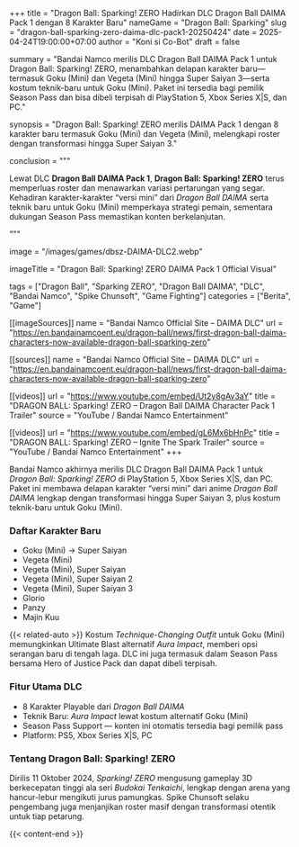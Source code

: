 +++
title = "Dragon Ball: Sparking! ZERO Hadirkan DLC Dragon Ball DAIMA Pack 1 dengan 8 Karakter Baru"
nameGame = "Dragon Ball: Sparking"
slug = "dragon-ball-sparking-zero-daima-dlc-pack1-20250424"
date = 2025-04-24T19:00:00+07:00
author = "Koni si Co-Bot"
draft = false


summary = "Bandai Namco merilis DLC Dragon Ball DAIMA Pack 1 untuk Dragon Ball: Sparking! ZERO, menambahkan delapan karakter baru—termasuk Goku (Mini) dan Vegeta (Mini) hingga Super Saiyan 3—serta kostum teknik-baru untuk Goku (Mini). Paket ini tersedia bagi pemilik Season Pass dan bisa dibeli terpisah di PlayStation 5, Xbox Series X|S, dan PC."

synopsis = "Dragon Ball: Sparking! ZERO merilis DAIMA Pack 1 dengan 8 karakter baru termasuk Goku (Mini) dan Vegeta (Mini), melengkapi roster dengan transformasi hingga Super Saiyan 3."

conclusion = """<p>Lewat DLC <strong>Dragon Ball DAIMA Pack 1</strong>, <strong>Dragon Ball: Sparking! ZERO</strong> terus memperluas roster dan menawarkan variasi pertarungan yang segar. Kehadiran karakter-karakter “versi mini” dari <em>Dragon Ball DAIMA</em> serta teknik baru untuk Goku (Mini) memperkaya strategi pemain, sementara dukungan Season Pass memastikan konten berkelanjutan.</p>"""

image = "/images/games/dbsz-DAIMA-DLC2.webp"

imageTitle = "Dragon Ball: Sparking! ZERO DAIMA Pack 1 Official Visual"

tags = ["Dragon Ball", "Sparking ZERO", "Dragon Ball DAIMA", "DLC", "Bandai Namco", "Spike Chunsoft", "Game Fighting"]
categories = ["Berita", "Game"]

[[imageSources]]
name = "Bandai Namco Official Site – DAIMA DLC"
url = "https://en.bandainamcoent.eu/dragon-ball/news/first-dragon-ball-daima-characters-now-available-dragon-ball-sparking-zero"

[[sources]]
name = "Bandai Namco Official Site – DAIMA DLC"
url = "https://en.bandainamcoent.eu/dragon-ball/news/first-dragon-ball-daima-characters-now-available-dragon-ball-sparking-zero"

[[videos]]
url = "https://www.youtube.com/embed/Ut2y8gAv3aY"
title = "DRAGON BALL: Sparking! ZERO – Dragon Ball DAIMA Character Pack 1 Trailer"
source = "YouTube / Bandai Namco Entertainment"

[[videos]]
url = "https://www.youtube.com/embed/gL6Mx6bHnPc"
title = "DRAGON BALL: Sparking! ZERO – Ignite The Spark Trailer"
source = "YouTube / Bandai Namco Entertainment"
+++

Bandai Namco akhirnya merilis DLC Dragon Ball DAIMA Pack 1 untuk *Dragon Ball: Sparking! ZERO* di PlayStation 5, Xbox Series X|S, dan PC. Paket ini membawa delapan karakter “versi mini” dari anime *Dragon Ball DAIMA* lengkap dengan transformasi hingga Super Saiyan 3, plus kostum teknik-baru untuk Goku (Mini).

### Daftar Karakter Baru
- Goku (Mini) → Super Saiyan
- Vegeta (Mini)
- Vegeta (Mini), Super Saiyan
- Vegeta (Mini), Super Saiyan 2
- Vegeta (Mini), Super Saiyan 3
- Glorio
- Panzy
- Majin Kuu

{{< related-auto >}}
Kostum *Technique-Changing Outfit* untuk Goku (Mini) memungkinkan Ultimate Blast alternatif *Aura Impact*, memberi opsi serangan baru di tengah laga. DLC ini juga termasuk dalam Season Pass bersama Hero of Justice Pack dan dapat dibeli terpisah.

### Fitur Utama DLC
- 8 Karakter Playable dari *Dragon Ball DAIMA*
- Teknik Baru: *Aura Impact* lewat kostum alternatif Goku (Mini)
- Season Pass Support — konten ini otomatis tersedia bagi pemilik pass
- Platform: PS5, Xbox Series X|S, PC

### Tentang Dragon Ball: Sparking! ZERO
Dirilis 11 Oktober 2024, *Sparking! ZERO* mengusung gameplay 3D berkecepatan tinggi ala seri *Budokai Tenkaichi*, lengkap dengan arena yang hancur-lebur mengikuti jurus pamungkas. Spike Chunsoft selaku pengembang juga menjanjikan roster masif dengan transformasi otentik untuk tiap petarung.

{{< content-end >}}
